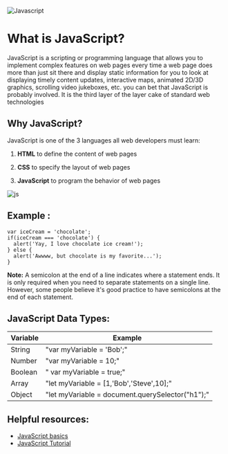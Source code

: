 
![Javascript](https://i.ibb.co/BsCTKJc/68747470733a2f2f75706c6f61642e.png)

# What is JavaScript?

JavaScript is a scripting or programming language that allows you to implement complex features on web pages  every time a web page does more than just sit there and display static information for you to look at  displaying timely content updates, interactive maps, animated 2D/3D graphics, scrolling video jukeboxes, etc. you can bet that JavaScript is probably involved. It is the third layer of the layer cake of standard web technologies

## Why JavaScript?
JavaScript is one of the 3 languages all web developers must learn:

   1. **HTML** to define the content of web pages

   2. **CSS** to specify the layout of web pages

   3. **JavaScript** to program the behavior of web pages


![js](https://i.ibb.co/PMQBWTC/tjlpqypllsz31-removebg-preview.png)


## Example :

```
var iceCream = 'chocolate';
if(iceCream === 'chocolate') {
  alert('Yay, I love chocolate ice cream!');
} else {
  alert('Awwww, but chocolate is my favorite...');
}
```

**Note:** A semicolon at the end of a line indicates where a statement ends. It is only required when you need to separate statements on a single line. However, some people believe it's good practice to have semicolons at the end of each statement. 



## JavaScript Data Types: 

| Variable | Example |
| ------------ | ------------ |
|String| "var myVariable = 'Bob';"|
|Number| 	"var  myVariable = 10;"|
|Boolean| "	var myVariable = true;"|
|Array| "let myVariable = [1,'Bob','Steve',10];"|
|Object|"let myVariable = document.querySelector("h1");"|




## Helpful resources:
- [JavaScript basics](https://developer.mozilla.org/en-US/docs/Learn/Getting_started_with_the_web/JavaScript_basics)
- [JavaScript Tutorial](https://www.w3schools.com/js/DEFAULT.asp)
